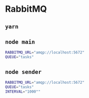# RabbitMQ

## `yarn`

## `node main`

```sh
RABBITMQ_URL="amqp://localhost:5672"
QUEUE="tasks"
```

## `node sender`

```sh
RABBITMQ_URL="amqp://localhost:5672"
QUEUE="tasks"
INTERVAL="1000""
```
